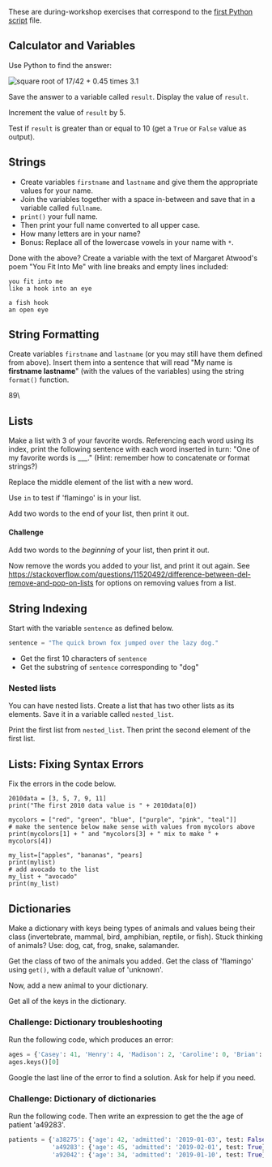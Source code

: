 These are during-workshop exercises that correspond to the [first Python script](python-script1.md) file.


## Calculator and Variables


Use Python to find the answer:

![square root of 17/42 + 0.45 times 3.1](images/equation.png)

Save the answer to a variable called `result`.  Display the value of `result`.

Increment the value of `result` by 5.

Test if `result` is greater than or equal to 10 (get a `True` or `False` value as output).


## Strings

* Create variables `firstname` and `lastname` and give them the appropriate values for your name.  
* Join the variables together with a space in-between and save that in a variable called `fullname`.  
* `print()` your full name.  
* Then print your full name converted to all upper case.  
* How many letters are in your name?  
* Bonus: Replace all of the lowercase vowels in your name with `*`.


Done with the above?  Create a variable with the text of Margaret Atwood's poem "You Fit Into Me" with line breaks and empty lines included:

```
you fit into me
like a hook into an eye

a fish hook
an open eye
```

## String Formatting

Create variables `firstname` and `lastname` (or you may still have them defined from above).  Insert them into a sentence that will read "My name is **firstname lastname**" (with the values of the variables) using the string `format()` function.

  89\ 


## Lists

Make a list with 3 of your favorite words.  Referencing each word using its index, print the following sentence with each word inserted in turn: "One of my favorite words is \_\_\_."  (Hint: remember how to concatenate or format strings?)

Replace the middle element of the list with a new word.

Use `in` to test if 'flamingo' is in your list.

Add two words to the end of your list, then print it out.

#### Challenge

Add two words to the *beginning* of your list, then print it out.

Now remove the words you added to your list, and print it out again.  See https://stackoverflow.com/questions/11520492/difference-between-del-remove-and-pop-on-lists for options on removing values from a list.


## String Indexing

Start with the variable `sentence` as defined below.

```python
sentence = "The quick brown fox jumped over the lazy dog."
```

* Get the first 10 characters of `sentence`
* Get the substring of `sentence` corresponding to "dog"

### Nested lists

You can have nested lists. Create a list that has two other lists as its
elements. Save it in a variable called `nested_list`.

Print the first list from `nested_list`. Then print the second element of the
first list.


## Lists: Fixing Syntax Errors

Fix the errors in the code below.

```
2010data = [3, 5, 7, 9, 11]
print("The first 2010 data value is " + 2010data[0])

mycolors = ["red", "green", "blue", ["purple", "pink", "teal"]]
# make the sentence below make sense with values from mycolors above
print(mycolors[1] + " and "mycolors[3] + " mix to make " + mycolors[4]) 

my_list=["apples", "bananas", "pears]
print(mylist)
# add avocado to the list
my_list + "avocado"
print(my_list)
```




## Dictionaries

Make a dictionary with keys being types of animals and values being their class (invertebrate, mammal, bird, amphibian, reptile, or fish).  Stuck thinking of animals?  Use: dog, cat, frog, snake, salamander.

Get the class of two of the animals you added.  Get the class of 'flamingo' using `get()`, with a default value of 'unknown'.

Now, add a new animal to your dictionary.

Get all of the keys in the dictionary.





### Challenge: Dictionary troubleshooting

Run the following code, which produces an error:

```python
ages = {'Casey': 41, 'Henry': 4, 'Madison': 2, 'Caroline': 0, 'Brian': 36}
ages.keys()[0]
```

Google the last line of the error to find a solution.  Ask for help if you need.


### Challenge: Dictionary of dictionaries

Run the following code.  Then write an expression to get the the age of patient 'a49283'.

```python
patients = {'a38275': {'age': 42, 'admitted': '2019-01-03', test: False},
            'a49283': {'age': 45, 'admitted': '2019-02-01', test: True},
            'a92042': {'age': 34, 'admitted': '2019-01-10', test: True}}
```



